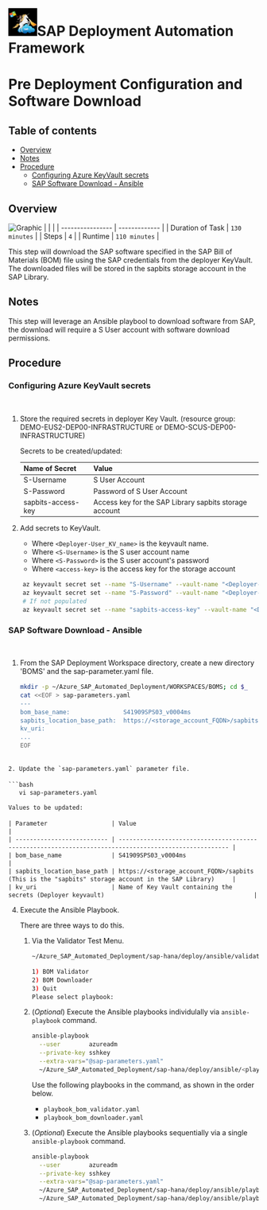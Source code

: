# ![SAP Deployment Automation Framework](../../../assets/images/UnicornSAPBlack64x64.png)**SAP Deployment Automation Framework** #

# Pre Deployment Configuration and Software Download <!-- omit in toc --> #

## Table of contents <!-- omit in toc --> ##

- [Overview](#overview)
- [Notes](#notes)
- [Procedure](#procedure)
  - [Configuring Azure KeyVault secrets](#configuring-azure-keyvault-secrets)
  - [SAP Software Download - Ansible](#sap-software-download---ansible)

## Overview ##

![Graphic]()
|                  |               |
| ---------------- | ------------- |
| Duration of Task | `130 minutes` |
| Steps            | `4`           |
| Runtime          | `110 minutes` |

This step will download the SAP software specified in the SAP Bill of Materials (BOM) file using the SAP credentials from the deployer KeyVault. The downloaded files will be stored in the sapbits storage account in the SAP Library.

## Notes ##

This step will leverage an Ansible playbool to download software from SAP, the download will require a S User account with software download permissions.

## Procedure ##

### Configuring Azure KeyVault secrets ###

<br>

1. Store the required secrets in deployer Key Vault. (resource group: DEMO-EUS2-DEP00-INFRASTRUCTURE or DEMO-SCUS-DEP00-INFRASTRUCTURE)

    Secrets to be created/updated:

    | Name of Secret             | Value                                                  |
    | -------------------------- | ------------------------------------------------------ |
    | S-Username                 | S User Account                                         |
    | S-Password                 | Password of S User Account                             |
    | sapbits-access-key         | Access key for the SAP Library sapbits storage account |

2. Add secrets to KeyVault.
   - Where `<Deployer-User_KV_name>` is the keyvault name.
   - Where `<S-Username>` is the S user account name
   - Where `<S-Password>` is the S user account's password
   - Where `<access-key>` is the access key for the storage account

```bash
    az keyvault secret set --name "S-Username" --vault-name "<Deployer-User_KV_name>" --value "<S-Username>";
    az keyvault secret set --name "S-Password" --vault-name "<Deployer-User_KV_name>" --value "<S-Password>";
    # If not populated
    az keyvault secret set --name "sapbits-access-key" --vault-name "<Deployer-User_KV_name>" --value "<access-key>";
```

### SAP Software Download - Ansible ###

<br>

1. From the SAP Deployment Workspace directory, create a new directory 'BOMS' and the sap-parameter.yaml file.

    ```bash
    mkdir -p ~/Azure_SAP_Automated_Deployment/WORKSPACES/BOMS; cd $_
    cat <<EOF > sap-parameters.yaml
    ---
    bom_base_name:               S41909SPS03_v0004ms
    sapbits_location_base_path:  https://<storage_account_FQDN>/sapbits
    kv_uri:                      
    ...
    EOF
    
 ```
    
2. Update the `sap-parameters.yaml` parameter file.

 ```bash
    vi sap-parameters.yaml
 ```

    Values to be updated:

    | Parameter                  | Value                                                                                                 |
    | -------------------------- | ----------------------------------------------------------------------------------------------------- |
    | bom_base_name              | S41909SPS03_v0004ms                                                                                   |
    | sapbits_location_base_path | https://<storage_account_FQDN>/sapbits (This is the "sapbits" storage account in the SAP Library)     |
    | kv_uri                     | Name of Key Vault containing the secrets (Deployer keyvault)                                          |

4. Execute the Ansible Playbook.

    There are three ways to do this.

    1. Via the Validator Test Menu.

        ```bash
        ~/Azure_SAP_Automated_Deployment/sap-hana/deploy/ansible/validator_test_menu.sh
        ```

        ```bash
        1) BOM Validator
        2) BOM Downloader
        3) Quit
        Please select playbook: 
        ```

    2. (*Optional*) Execute the Ansible playbooks individulally via `ansible-playbook` command.

        ```bash
        ansible-playbook                                                                                   \
          --user        azureadm                                                                           \
          --private-key sshkey                                                                             \
          --extra-vars="@sap-parameters.yaml"                                                              \
          ~/Azure_SAP_Automated_Deployment/sap-hana/deploy/ansible/<playbook>
        ```

        Use the following playbooks in the command, as shown in the order below.
        - `playbook_bom_validator.yaml`
        - `playbook_bom_downloader.yaml`

    3. (*Optional*) Execute the Ansible playbooks sequentially via a single `ansible-playbook` command.

        ```bash
        ansible-playbook                                                                                   \
          --user        azureadm                                                                           \
          --private-key sshkey                                                                             \
          --extra-vars="@sap-parameters.yaml"                                                              \
          ~/Azure_SAP_Automated_Deployment/sap-hana/deploy/ansible/playbook_bom_validator.yaml             \
          ~/Azure_SAP_Automated_Deployment/sap-hana/deploy/ansible/playbook_bom_downloader.yaml            \
        ```
